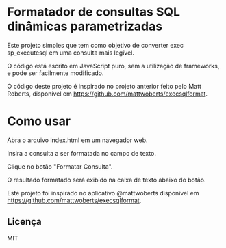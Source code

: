 # Formatador de consultas SQL dinâmicas parametrizadas

Este projeto simples que tem como objetivo de converter exec sp_executesql em uma consulta mais legível. 

O código está escrito em JavaScript puro, sem a utilização de frameworks, e pode ser facilmente modificado.

O código deste projeto é inspirado no projeto anterior feito pelo Matt Roberts, disponível em https://github.com/mattwoberts/execsqlformat.

# Como usar
Abra o arquivo index.html em um navegador web.

Insira a consulta a ser formatada no campo de texto.

Clique no botão "Formatar Consulta".

O resultado formatado será exibido na caixa de texto abaixo do botão.



Este projeto foi inspirado no aplicativo @mattwoberts disponível em https://github.com/mattwoberts/execsqlformat.

## Licença

MIT
